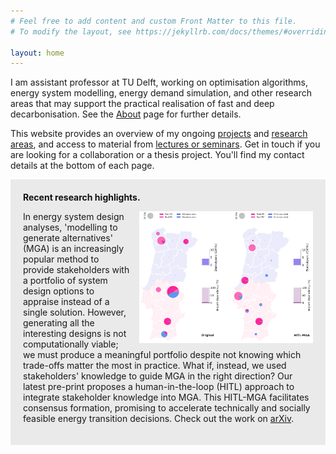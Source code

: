 ```yaml
---
# Feel free to add content and custom Front Matter to this file.
# To modify the layout, see https://jekyllrb.com/docs/themes/#overriding-theme-defaults

layout: home
---
```


I am assistant professor at TU Delft, working on optimisation algorithms, energy system modelling, energy demand simulation, and other research areas that may support the practical realisation of fast and deep decarbonisation. See the [About](/about) page for further details.

This website provides an overview of my ongoing [projects](/projects) and [research areas](/research-outputs), and access to material from [lectures or seminars](/lectures). Get in touch if you are looking for a collaboration or a thesis project. You'll find my contact details at the bottom of each page. 

<div style="background-color: #EAEAEA; text-align:left; vertical-align: middle; padding:20px 20px;">
<h style="color: #111;"><b>Recent research highlights.</b></h> 

<p></p>
<img src="/assets/maps_hitl.png" align="right" style="padding-top: 0px; padding-bottom: 0px; padding-left: 15px" width="60%" height="auto"/>

In energy system design analyses, 'modelling to generate alternatives' (MGA) is an increasingly popular method to provide stakeholders with a portfolio of system design options to appraise instead of a single solution. However, generating all the interesting designs is not computationally viable; we must produce a meaningful portfolio despite not knowing which trade-offs matter the most in practice. What if, instead, we used stakeholders' knowledge to guide MGA in the right direction? Our latest pre-print proposes a human-in-the-loop (HITL) approach to integrate stakeholder knowledge into MGA. This HITL-MGA facilitates consensus formation, promising to accelerate technically and socially feasible energy transition decisions. Check out the work on <a href="https://arxiv.org/abs/2407.14353">arXiv</a>.

</div>

<p></p>